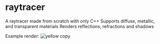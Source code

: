 # raytracer
A raytracer made from scratch with only C++
Supports diffuse, metallic, and transparent materials
Renders reflections, refractions and shadows

Example render:
![yellow copy](https://github.com/harsukhdeol/raytracer/assets/46562730/366afd6c-eed7-41a1-8982-54762e965b61)
